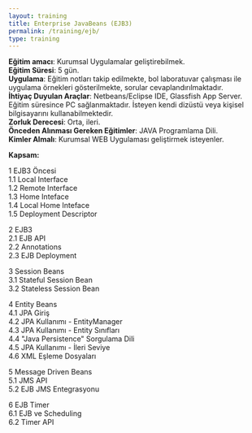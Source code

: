 ```yaml
---
layout: training
title: Enterprise JavaBeans (EJB3)
permalink: /training/ejb/
type: training
---
```


**Eğitim amacı**: Kurumsal Uygulamalar geliştirebilmek.  
**Eğitim Süresi**: 5 gün.  
**Uygulama**: Eğitim notları takip edilmekte, bol laboratuvar çalışması ile uygulama örnekleri gösterilmekte, sorular cevaplandırılmaktadır.  
**İhtiyaç Duyulan Araçlar**: Netbeans/Eclipse IDE, Glassfish App Server. Eğitim süresince PC sağlanmaktadır. İsteyen kendi dizüstü veya kişisel bilgisayarını kullanabilmektedir.  
**Zorluk Derecesi**: Orta, ileri.  
**Önceden Alınması Gereken Eğitimler**: JAVA Programlama Dili.  
**Kimler Almalı**: Kurumsal WEB Uygulaması geliştirmek isteyenler.  

**Kapsam:**

1 EJB3 Öncesi  
1.1 Local Interface  
1.2 Remote Interface  
1.3 Home Inteface  
1.4 Local Home Inteface  
1.5 Deployment Descriptor  

2 EJB3  
2.1 EJB API  
2.2 Annotations  
2.3 EJB Deployment  

3 Session Beans  
3.1 Stateful Session Bean  
3.2 Stateless Session Bean  

4 Entity Beans  
4.1 JPA Giriş  
4.2 JPA Kullanımı - EntityManager  
4.3 JPA Kullanımı - Entity Sınıfları  
4.4 "Java Persistence" Sorgulama Dili  
4.5 JPA Kullanımı - İleri Seviye  
4.6 XML Eşleme Dosyaları  

5 Message Driven Beans  
5.1 JMS API  
5.2 EJB JMS Entegrasyonu  

6 EJB Timer  
6.1 EJB ve Scheduling  
6.2 Timer API  
